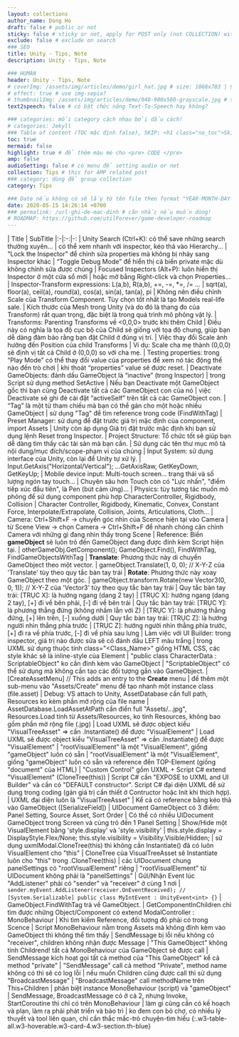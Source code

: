 ```yaml
---
layout: collections
author_name: Dong Ho
draft: false # public or not
sticky: false # sticky or not, apply for POST only (not COLLECTION) with including thumbnailImg
exclude: false # exclude on search
### SEO
title: Unity - Tips, Note
description: Unity - Tips, Note

### HUMAN
header: Unity - Tips, Note
# coverImg: /assets/img/articles/demo/girl_hat.jpg # size: 1068x703 | 900x500 | 600x400
# effect: true # use img-sepia?
# thumbnailImg: /assets/img/articles/demo/940-900x500-grayscale.jpg # size: 900x500 | 600x400
text2speech: false # có bật chức năng Text-To-Speech hay không?

### categories: mỗi category cách nhau bởi dấu cách!
# categories: Jekyll
### Table of content (TOC mặc định false), SKIP: <h1 class="no_toc">Skip toc</h1> hoặc <div class="no_toc_section">
toc: true
mermaid: false
highlight: true # để thêm màu mè cho <pre> CODE </pre>
amp: false
audioSetting: false # có menu để setting audio or not
collection: Tips # this for AMP related post
### category: dùng để group collection
category: Tips

### Date nếu không có sẽ lấy từ tên file theo format "YEAR-MONTH-DAY-title.md"
date: 2020-05-15 14:26:14 +0700
### permalink: /url-ghi-de-mac-dinh # cân nhắc nếu muốn dùng!
# ROADMAP: https://github.com/utilForever/game-developer-roadmap
---
```


| Title | SubTitle
|:-|:-:|-:
| Unity Search (Ctrl+K): có thể save những search thường xuyên... | có thể xem nhanh với inspector, kéo thả vào Hierarchy...
| "Lock the Inspector" để chỉnh sửa properties mà không bị nhảy sang Inspector khác | “Toggle Debug Mode” để hiển thị cả biến private mặc dù không chỉnh sửa được chúng
| Focused Inspectors (Alt+P): luôn hiển thị Inspector ở một cửa sổ mới | hoặc mở bằng Right-click và chọn Properties...
| Inspector-Transform expressions: L(a,b), R(a,b), +=, -=, *=, /= ... | sqrt(a), floor(a), ceil(a), round(a), cos(a), sin(a), tan(a), pi
| Không nên điều chỉnh Scale của Transform Component. Tùy chọn tốt nhất là tạo Models real-life sale. | Kích thước của Mesh trong Unity (và do đó là thang đo của Transform) rất quan trọng, đặc biệt là trong quá trình mô phỏng vật lý.
| Transforms: Parenting Transforms về <0,0,0> trước khi thêm Child | Điều này có nghĩa là tọa độ cục bộ của Child sẽ giống với tọa độ chung, giúp bạn dễ dàng đảm bảo rằng bạn đặt Child ở đúng vị trí.
| Việc thay đổi Scale ảnh hưởng đến Position của child Transforms | Ví dụ: Scale cha mẹ thành (0,0,0) sẽ định vị tất cả Child ở (0,0,0) so với cha mẹ.
| Testing properties: trong “Play Mode” có thể thay đổi value của properties để xem nó tác động thế nào đến trò chơi | khi thoát “properties” value sẽ được reset.
| Deactivate GameObjects: đánh dấu GameObject là “inactive” (trong Inspector) | trong Script sử dụng method SetActive
| Nếu bạn Deactivate một GameObject gốc thì bạn cũng Deactivate tất cả các GameObject con của nó | việc Deactivate sẽ ghi đè cài đặt “activeSelf” trên tất cả các GameObject con.
| “Tag” là một từ tham chiếu mà bạn có thể gán cho một hoặc nhiều GameObject | sử dụng "Tag" để tìm reference trong code (FindWithTag)
| Preset Manager: sử dụng để đặt trước giá trị mặc định của component, import Assets | Unity còn áp dụng Giá trị đặt trước mặc định khi bạn sử dụng lệnh Reset trong Inspector.
| Project Structure: Tổ chức tốt sẽ giúp bạn dễ dàng tìm thấy các tài sản mà bạn cần. | Sử dụng các tên thư mục mô tả nội dung/mục đích/scope-phạm vi của chúng
| Input System: sử dụng interface của Unity, còn lại để Unity tự xử lý. | Input.GetAxis("Horizontal/Vertical"); ...GetAxisRaw, GetKeyDown, GetKeyUp;
| Mobile device input: Multi-touch screen... trạng thái và số lượng ngón tay touch... | Chuyên sâu hơn Touch còn có "Lực nhấn", "điểm tiếp xúc đầu tiên", là Pen (bút cảm ứng)...
| Physics: tùy tương tác muốn mô phỏng để sử dụng component phù hợp CharacterController, Rigidbody, Collision | Character Controller, Rigidbody, Kinematic, Convex, Constant Force, Interpolate/Extrapolate, Collision, Joints, Articulations, Cloth...
| Camera: Ctrl+Shift+F -> chuyển góc nhìn của Scence hiện tại vào Camera | từ Scene View -> chọn Camera -> Ctrl+Shift+F để nhanh chóng căn chỉnh Camera với những gì đang nhìn thấy trong Scene
| Reference: Biến **gameObject** sẽ luôn trỏ đến GameObject đang được đính kèm Script hiện tại. | otherGameObj.GetComponent<Rigidbody>(); GameObject.Find(), FindWithTag, FindGameObjectsWithTag
| **Translate**: Phương thức này di chuyển GameObject theo một vector. | gameObject.Translate(1, 0, 0); // X-Y-Z của 'Translate' tùy theo quy tắc bàn tay trái
| **Rotate**: Phương thức này xoay GameObject theo một góc. | gameObject.transform.Rotate(new Vector3(0, 0, 1)); // X-Y-Z của 'Vector3' tùy theo quy tắc bàn tay trái
| Quy tắc bàn tay trái: [TRỤC X]: là hướng ngang (dang 2 tay) | [TRỤC X]: hướng ngang (dang 2 tay), [+] đi về bên phải, [-] đi về bên trái
| Quy tắc bàn tay trái: [TRỤC Y]: là phương thẳng đứng (không nhầm lẫn với Z) | [TRỤC Y]: là phương thẳng đứng, [+] lên trên, [-] xuống dưới
| Quy tắc bàn tay trái: [TRỤC Z]: là hướng người nhìn thẳng phía trước | [TRỤC Z]: hướng người nhìn thẳng phía trước, [+] đi ra về phía trước, [-] đi về phía sau lưng
| Làm việc với UI Builder: trong inspector, giá trị nào được sửa sẽ có đánh dấu LEFT màu trắng | trong UXML sử dụng thuộc tính class="<Class_Name>" giống HTML CSS, các style khác sẽ là inline-style của Element
| "public class CharacterData : ScriptableObject" ko cần đính kèm vào GameObject | "ScriptableObject" có thể sử dụng mà không cần tạo các đối tượng gắn vào GameObject.
| [CreateAssetMenu] // This adds an entry to the **Create** menu | để thêm một sub-menu vào "Assets/Create" menu để tạo nhanh một instance class (file.asset)
| Debug: VS attach to Unity, AssetDatabase cần full path, Resources ko kèm phần mở rộng của file name  | AssetDatabase.LoadAssetAtPath cần điền full "Assets/...jpg", Resources.Load tính từ Assets/Resources, ko tính Resources, không bao gồm phần mở rộng file (.jpg)
| Load UXML sẽ được object kiểu "VisualTreeAsset" => cần .Instantiate() để được "VisualElement" | Load UXML sẽ được object kiểu "VisualTreeAsset" => cần .Instantiate() để được "VisualElement"
| "rootVisualElement" là một "VisualElement", giống "gameObject" luôn có sẵn | "rootVisualElement" là một "VisualElement", giống "gameObject" luôn có sẵn và reference đển TOP-Element (giống "document" của HTML)
| "Custom Control" gồm UXML + Script C# extend "VisualElement" (CloneTree(this)) | Script C# cần "EXPOSE to UXML and UI Builder" và cần có "DEFAULT constructor". Script C# đại diện UXML để sử dụng trong coding (gán giá trị cần thiết ở Contructor hoặc Init khi thích hợp).
| UXML đại diện luôn là "VisualTreeAsset" | Kể cả có reference bằng kéo thả vào GameObject ([SerializeField])
| UIDocument GameObject có 3 điểm: Panel Setting, Source Asset, Sort Order | Có thể có nhiều UIDocument GameObject trong Screen và cùng trỏ đến 1 Panel Setting
| Show/Hide một VisualElement bằng 'style.display' và 'style.visibility' | this.style.display = DisplayStyle.Flex/None; this.style.visibility = Visibility.Visible/Hidden;
| sử dụng uxmlModal.CloneTree(this) thì không cần Instantiate() đã có luôn VisualElement cho "this" | CloneTree của VisualTreeAsset sẽ Instantiate luôn cho "this" trong .CloneTree(this)
| các UIDocument chung panelSettings có "rootVisualElement" riêng | "rootVisualElement" từ UIDocument không phải là "panelSettings"
| Gửi/Nhận Event lúc "AddListener" phải có "sender" và "receiver" ở cùng 1 nơi | ```sender.myEvent.AddListener(receiver.OnEventReceived); // [System.Serializable] public class MyIntEvent : UnityEvent<int> {}```
| GameObject.FindWithTag trả về GameObject. | GetComponentInChildren chỉ tìm được những Object/Component có extend ModalController : MonoBehaviour
| Khi tìm kiếm Reference, đối tượng đó phải có trong Scence | Script MonoBehaviour nằm trong Assets mà không đính kèm vào GameObject thì không thể tìm thấy
| SendMessage bị lỗi nếu không có "receiver", children không nhận được Message | "This GameObject" không tính Childrend! tất cả MonoBehaviour của GameObject sẽ được call
| SendMessage kích hoạt gọi tất cả method của "This GameObject" kể cả method "private" | "SendMessage" call cả method "Private", method name không có thì sẽ có log lỗi
| nếu muốn Children cũng được call thì sử dụng "BroadcastMessage" | "BroadcastMessage" call methodName trên This+Children
| phân biệt instance MonoBehaviour (script) và "gameObject" | SendMessage, BroadcastMessage có ở cả 2, nhưng Invoke, StartCoroutine thì chỉ có trên MonoBehaviour
| làm gì cũng cần có kế hoạch và plan, làm ra phải phát triển và bảo trì | ko đem con bỏ chợ, có nhiều lý thuyết và tool liên quan, chỉ cần thắc mắc-trò chuyện-tìm hiểu
{:.w3-table-all.w3-hoverable.w3-card-4.w3-section.th-blue}